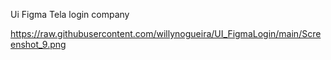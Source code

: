 Ui Figma
Tela login company

https://raw.githubusercontent.com/willynogueira/UI_FigmaLogin/main/Screenshot_9.png